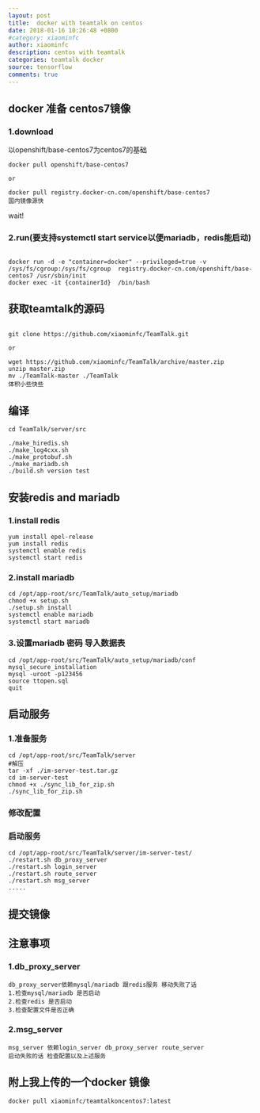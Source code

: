 ```yaml
---
layout: post
title:  docker with teamtalk on centos
date: 2018-01-16 10:26:48 +0800
#category: xiaominfc
author: xiaominfc
description: centos with teamtalk
categories: teamtalk docker
source: tensorflow
comments: true
---
```



## docker 准备 centos7镜像

### 1.download

以openshift/base-centos7为centos7的基础

~~~
docker pull openshift/base-centos7

or

docker pull registry.docker-cn.com/openshift/base-centos7 
国内镜像源快

~~~

wait!

### 2.run(要支持systemctl start service以便mariadb，redis能启动)

~~~

docker run -d -e "container=docker" --privileged=true -v /sys/fs/cgroup:/sys/fs/cgroup  registry.docker-cn.com/openshift/base-centos7 /usr/sbin/init
docker exec -it {containerId}  /bin/bash

~~~

## 获取teamtalk的源码

~~~

git clone https://github.com/xiaominfc/TeamTalk.git

or 

wget https://github.com/xiaominfc/TeamTalk/archive/master.zip
unzip master.zip
mv ./TeamTalk-master ./TeamTalk
体积小些快些
~~~

## 编译

~~~
cd TeamTalk/server/src

./make_hiredis.sh
./make_log4cxx.sh
./make_protobuf.sh
./make_mariadb.sh
./build.sh version test

~~~

## 安装redis and mariadb


### 1.install redis
~~~
yum install epel-release
yum install redis
systemctl enable redis
systemctl start redis
~~~

### 2.install mariadb

~~~
cd /opt/app-root/src/TeamTalk/auto_setup/mariadb
chmod +x setup.sh
./setup.sh install
systemctl enable mariadb
systemctl start mariadb
~~~

### 3.设置mariadb 密码 导入数据表

~~~
cd /opt/app-root/src/TeamTalk/auto_setup/mariadb/conf
mysql_secure_installation
mysql -uroot -p123456
source ttopen.sql
quit

~~~

## 启动服务

### 1.准备服务
~~~
cd /opt/app-root/src/TeamTalk/server
#解压
tar -xf ./im-server-test.tar.gz
cd im-server-test
chmod +x ./sync_lib_for_zip.sh
./sync_lib_for_zip.sh

~~~
### 修改配置


### 启动服务
~~~
cd /opt/app-root/src/TeamTalk/server/im-server-test/
./restart.sh db_proxy_server
./restart.sh login_server
./restart.sh route_server
./restart.sh msg_server
.....
~~~


## 提交镜像


## 注意事项

### 1.db\_proxy\_server

~~~
db_proxy_server依赖mysql/mariadb 跟redis服务 移动失败了话
1.检查mysql/mariadb 是否启动
2.检查redis 是否启动
3.检查配置文件是否正确
~~~

### 2.msg_server

~~~
msg_server 依赖login_server db_proxy_server route_server
启动失败的话 检查配置以及上述服务
~~~

## 附上我上传的一个docker 镜像

~~~
docker pull xiaominfc/teamtalkoncentos7:latest
~~~
